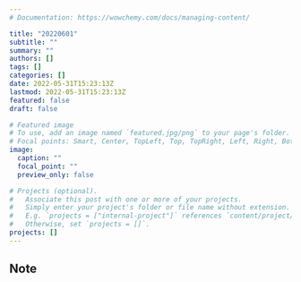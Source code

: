 ```yaml
---
# Documentation: https://wowchemy.com/docs/managing-content/

title: "20220601"
subtitle: ""
summary: ""
authors: []
tags: []
categories: []
date: 2022-05-31T15:23:13Z
lastmod: 2022-05-31T15:23:13Z
featured: false
draft: false

# Featured image
# To use, add an image named `featured.jpg/png` to your page's folder.
# Focal points: Smart, Center, TopLeft, Top, TopRight, Left, Right, BottomLeft, Bottom, BottomRight.
image:
  caption: ""
  focal_point: ""
  preview_only: false

# Projects (optional).
#   Associate this post with one or more of your projects.
#   Simply enter your project's folder or file name without extension.
#   E.g. `projects = ["internal-project"]` references `content/project/deep-learning/index.md`.
#   Otherwise, set `projects = []`.
projects: []
---
```


## Note

